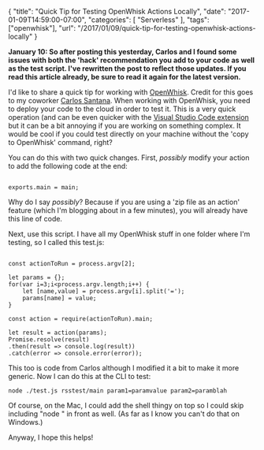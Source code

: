 
{
	"title": "Quick Tip for Testing OpenWhisk Actions Locally",
	"date": "2017-01-09T14:59:00-07:00",
	"categories": [
		"Serverless"
	],
	"tags": ["openwhisk"],
	"url": "/2017/01/09/quick-tip-for-testing-openwhisk-actions-locally"
}

<strong>January 10: So after posting this yesterday, Carlos and I found some issues with both the 'hack' recommendation you add to your
code as well as the test script. I've rewritten the post to reflect those updates. If you read this article already, be sure to read it
again for the latest version.</strong>

I'd like to share a quick tip for working with [OpenWhisk](https://developer.ibm.com/openwhisk/). Credit for this goes to my coworker
[Carlos Santana](https://twitter.com/csantanapr?lang=en). When working with OpenWhisk, you need to deploy your code to the cloud
in order to test it. This is a very quick operation (and can be even quicker with the [Visual Studio Code extension](https://github.com/openwhisk/openwhisk-vscode) but it
can be a bit annoying if you are working on something complex. It would be cool if you could test directly on your machine without the 
'copy to OpenWhisk' command, right?

You can do this with two quick changes. First, *possibly* modify your action to add the following code at the end:

<pre><code class="language-javascript">
exports.main = main;
</code></pre>

Why do I say *possibly*? Because if you are using a 'zip file as an action' feature (which I'm blogging about in a few minutes), you will already have this
line of code. 

Next, use this script. I have all my OpenWhisk stuff in one folder where I'm testing, so I called this test.js:

<pre><code class="language-javascript">
const actionToRun = process.argv[2];

let params = {};
for(var i=3;i&lt;process.argv.length;i++) {
	let [name,value] = process.argv[i].split('=');
	params[name] = value;
}

const action = require(actionToRun).main;

let result = action(params);
Promise.resolve(result)
.then(result => console.log(result))
.catch(error => console.error(error));
</code></pre>

This too is code from Carlos although I modified it a bit to make it more generic. Now I can do this at the CLI to test:

	node ./test.js rsstest/main param1=paramvalue param2=paramblah

Of course, on the Mac, I could add the shell thingy on top so I could skip including "node " in front as well. (As far as I know you can't
do that on Windows.)

Anyway, I hope this helps!
